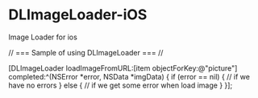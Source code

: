 DLImageLoader-iOS
=================

Image Loader for ios

// ===  Sample of using DLImageLoader  === //

[DLImageLoader loadImageFromURL:[item objectForKey:@"picture"]
                      completed:^(NSError *error, NSData *imgData) {
                      	if (error == nil) {
                      		// if we have no errors
                      	} else {
                      		// if we get some error when load image
                        }
                    }];